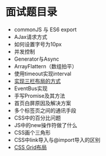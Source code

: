 # 面试题目录
- commonJS 与 ES6 export
- AJax请求方式
- 如何设置字号为10px
- 并发控制
- Generator与Async
- ArrayFlattern（数组拍平）
- 使用timeout实现interval
- [实现三栏布局的方式](https://zhuanlan.zhihu.com/p/25070186)
- EventBus实现
- 手写Promise及其方法
- 首页白屏原因及解决方案
- 多个标签页之间的通讯手段
- CSS中的百分比问题
- JS中的new操作符做了什么
- CSS画个三角形
- CSS中link导入与@import导入的区别
- [CSS Grid布局](https://css-tricks.com/snippets/css/complete-guide-grid/)
